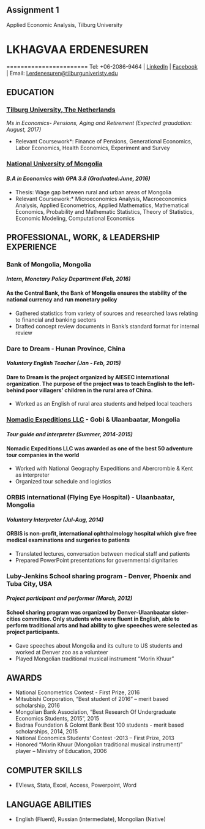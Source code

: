  Assignment 1
---------------
Applied Economic Analysis, Tilburg University


# LKHAGVAA ERDENESUREN  
=======================
Tel: +06-2086-9464      |  [LinkedIn](https://www.linkedin.com/in/lkhagvaa-erdenesuren-21209a87) |  [Facebook](https://www.facebook.com/lhagva.erdenesuren)  | Email: l.erdenesuren@tilburguniveristy.edu

## EDUCATION

### [Tilburg University, The Netherlands](https://www.tilburguniversity.edu/nl/over/tilburg-university/rankings/?utm_source=brochureverkorteurl&utm_medium=print&utm_content=rankings&utm_campaign=brochure)  
*Ms in Economics- Pensions, Aging and Retirement (Expected graudation: August, 2017)*

* Relevant Coursework*: Finance of Pensions, Generational Economics, Labor Economics, Health Economics, Experiment and Survey 

### [National University of Mongolia](http://www.num.edu.mn/)       
#### *B.A in Economics with GPA 3.8 (Graduated:June, 2016)*

 * Thesis: Wage gap between rural and urban areas of Mongolia
 * Relevant Coursework:* Microeconomics Analysis, Macroeconomics Analysis, Applied Econometrics, Applied Mathematics, Mathematical Economics, Probability and Mathematic Statistics, Theory of Statistics, Economic Modeling, Computational Economics


## PROFESSIONAL, WORK, & LEADERSHIP EXPERIENCE 

### Bank of Mongolia, Mongolia
#### *Intern, Monetary Policy Department (Feb, 2016)*  
#### As the Central Bank, the Bank of Mongolia ensures the stability of the national currency and run monetary policy                              
* Gathered statistics from variety of sources and researched laws relating to financial and banking sectors    
* Drafted concept review documents in Bank’s standard format for internal review

### Dare to Dream - Hunan Province, China 
#### *Voluntary English Teacher (Jan - Feb, 2015)*
#### Dare to Dream is the project organized by AIESEC international organization. The purpose of the project was to teach English to the left-behind poor villagers’ children in the rural area of China.
* Worked as an English of rural area students and helped local teachers 

### [Nomadic Expeditions LLC](http://www.nomadicexpeditions.com/) - Gobi & Ulaanbaatar, Mongolia 
#### *Tour guide and interpreter (Summer, 2014-2015)*
#### Nomadic Expeditions LLC was awarded  as one of the best 50 adventure tour companies in the world   
* Worked with National Geography Expeditions and Abercrombie & Kent as interpreter 
* Organized tour schedule and logistics

### ORBIS international (Flying Eye Hospital) - Ulaanbaatar, Mongolia   
#### *Voluntary Interpreter  (Jul-Aug, 2014)*
#### ORBIS is non-profit, international ophthalmology hospital which give free medical examinations and surgeries to patients 
* Translated lectures, conversation between medical staff and patients                                    
* Prepared PowerPoint presentations for governmental dignitaries 

### Luby-Jenkins School sharing program - Denver, Phoenix and Tuba City, USA          
#### *Project participant and performer (March, 2012)*
#### School sharing program was organized by Denver-Ulaanbaatar sister- cities committee. Only students who were fluent in English, able to perform traditional arts and had ability to give speeches were selected as project participants.   
* Gave speeches about Mongolia and its culture to US students and worked at Denver zoo as a volunteer                
* Played Mongolian traditional musical instrument “Morin Khuur”


## AWARDS

* National Econometrics Contest - First Prize,                                                     2016
* Mitsubishi Corporation, “Best student of 2016” – merit based scholarship,                        2016                         
* Mongolian Bank Association, “Best Research Of Undergraduate Economics Students, 2015”,           2015            
* Badraa Foundation & Golomt Bank Best 100 students  - merit based scholarships,                 2014, 2015         
* National Economics Students’ Contest -2013 – First Prize,                                          2013                     
* Honored “Morin Khuur (Mongolian traditional musical instrument)” player – Ministry of Education,  2006

## COMPUTER SKILLS  
* EViews, Stata, Excel, Access, Powerpoint, Word

## LANGUAGE ABILITIES  

* English (Fluent), Russian (intermediate), Mongolian (Native)
